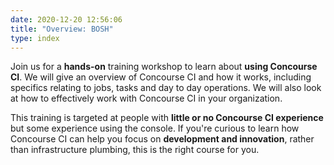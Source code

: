 ```yaml
---
date: 2020-12-20 12:56:06
title: "Overview: BOSH"
type: index
---
```


Join us for a **hands-on** training workshop to learn about **using Concourse CI**. We will give an overview of Concourse CI and how it works, including specifics relating to jobs, tasks and day to day operations. We will also look at how to effectively work with Concourse CI in your organization.

This training is targeted at people with **little or no Concourse CI experience** but some experience using the console. If you're curious to learn how Concourse CI can help you focus on **development and innovation**, rather than infrastructure plumbing, this is the right course for you.

